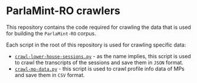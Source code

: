 # ParlaMint-RO crawlers #

This repository contains the code required for crawling the data that is used for building the `ParlaMint-RO` corpus.

Each script in the root of this repository is used for crawling specific data:

- [`crawl-lower-house-sessions.py`](./crawl-lower-house-sessions.py) - as the name implies, this script is used to crawl the transcripts of the sessions and save them in `JSON` format.
- [`crawl-mp-data.py`](./crawl-mp-data.py) - this script is used to crawl profile info data of MPs and save them in `CSV` format.
